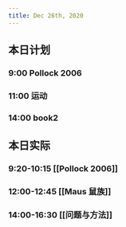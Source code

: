 ```yaml
---
title: Dec 26th, 2020
---
```


## 本日计划
### 9:00 Pollock 2006
### 11:00 运动
### 14:00 book2
## 本日实际
### 9:20-10:15 [[Pollock 2006]]
### 12:00-12:45 [[Maus 鼠族]]
### 14:00-16:30 [[问题与方法]]
### 
